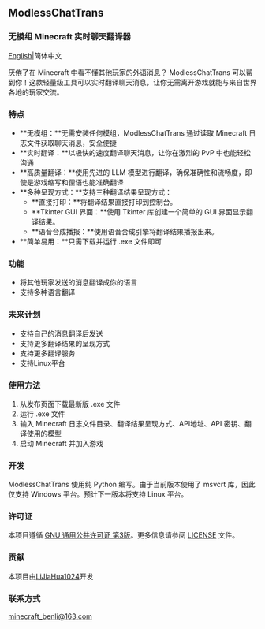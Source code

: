 ## ModlessChatTrans

  ### 无模组 Minecraft 实时聊天翻译器

[English](README.md)|简体中文

厌倦了在 Minecraft 中看不懂其他玩家的外语消息？ ModlessChatTrans 可以帮到你！这款轻量级工具可以实时翻译聊天消息，让你无需离开游戏就能与来自世界各地的玩家交流。

  ### 特点

  - **无模组：**无需安装任何模组，ModlessChatTrans 通过读取 Minecraft 日志文件获取聊天消息，安全便捷
  - **实时翻译：**以极快的速度翻译聊天消息，让你在激烈的 PvP 中也能轻松沟通
  - **高质量翻译：**使用先进的 LLM 模型进行翻译，确保准确性和流畅度，即使是游戏缩写和俚语也能准确翻译
  - **多种呈现方式：**支持三种翻译结果呈现方式：
    - **直接打印：**将翻译结果直接打印到控制台。
    - **Tkinter GUI 界面：**使用 Tkinter 库创建一个简单的 GUI 界面显示翻译结果。
    - **语音合成播报：**使用语音合成引擎将翻译结果播报出来。
  - **简单易用：**只需下载并运行 .exe 文件即可

  ### 功能

  - 将其他玩家发送的消息翻译成你的语言
  - 支持多种语言翻译

  ### 未来计划

  - 支持自己的消息翻译后发送
  - 支持更多翻译结果的呈现方式
  - 支持更多翻译服务
  - 支持Linux平台

  ### 使用方法

  1. 从发布页面下载最新版 .exe 文件
  2. 运行 .exe 文件
  3. 输入 Minecraft 日志文件目录、翻译结果呈现方式、API地址、API 密钥、翻译使用的模型
  4. 启动 Minecraft 并加入游戏

  ### 开发

  ModlessChatTrans 使用纯 Python 编写。由于当前版本使用了 msvcrt 库，因此仅支持 Windows 平台。预计下一版本将支持 Linux 平台。

  ### 许可证

  本项目遵循 [GNU 通用公共许可证 第3版](https://www.gnu.org/licenses/gpl-3.0.zh-cn.html)。更多信息请参阅 [LICENSE](LICENSE) 文件。 

  ### 贡献

  本项目由[LiJiaHua1024](https://github.com/LiJiaHua1024)开发

  ### 联系方式

  minecraft_benli@163.com

  